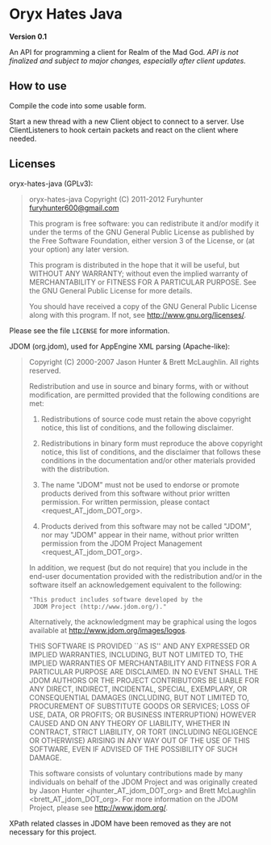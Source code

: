 # Oryx Hates Java

**Version 0.1**

An API for programming a client for Realm of the Mad God. _API is not finalized
and subject to major changes, especially after client updates._

## How to use

Compile the code into some usable form.

Start a new thread with a new Client object to connect to a server. Use
ClientListeners to hook certain packets and react on the client where needed.

## Licenses

oryx-hates-java (GPLv3):

> oryx-hates-java
> Copyright (C) 2011-2012 Furyhunter <furyhunter600@gmail.com>
>
> This program is free software: you can redistribute it and/or modify
> it under the terms of the GNU General Public License as published by
> the Free Software Foundation, either version 3 of the License, or
> (at your option) any later version.
> 
> This program is distributed in the hope that it will be useful,
> but WITHOUT ANY WARRANTY; without even the implied warranty of
> MERCHANTABILITY or FITNESS FOR A PARTICULAR PURPOSE.  See the
> GNU General Public License for more details.
>
>You should have received a copy of the GNU General Public License
>along with this program.  If not, see <http://www.gnu.org/licenses/>.

Please see the file `LICENSE` for more information.

JDOM (org.jdom), used for AppEngine XML parsing (Apache-like):

> Copyright (C) 2000-2007 Jason Hunter & Brett McLaughlin.
> All rights reserved.
>
> Redistribution and use in source and binary forms, with or without
> modification, are permitted provided that the following conditions
> are met:
>
> 1. Redistributions of source code must retain the above copyright
>    notice, this list of conditions, and the following disclaimer.
>
> 2. Redistributions in binary form must reproduce the above copyright
>    notice, this list of conditions, and the disclaimer that follows
>    these conditions in the documentation and/or other materials
>    provided with the distribution.
>
> 3. The name "JDOM" must not be used to endorse or promote products
>    derived from this software without prior written permission.  For
>    written permission, please contact <request_AT_jdom_DOT_org>.
>
> 4. Products derived from this software may not be called "JDOM", nor
>    may "JDOM" appear in their name, without prior written permission
>    from the JDOM Project Management <request_AT_jdom_DOT_org>.
>
> In addition, we request (but do not require) that you include in the
> end-user documentation provided with the redistribution and/or in the
> software itself an acknowledgement equivalent to the following:
>
>     "This product includes software developed by the
>      JDOM Project (http://www.jdom.org/)."
>
> Alternatively, the acknowledgment may be graphical using the logos
> available at http://www.jdom.org/images/logos.
> 
> THIS SOFTWARE IS PROVIDED ``AS IS'' AND ANY EXPRESSED OR IMPLIED
> WARRANTIES, INCLUDING, BUT NOT LIMITED TO, THE IMPLIED WARRANTIES
> OF MERCHANTABILITY AND FITNESS FOR A PARTICULAR PURPOSE ARE
> DISCLAIMED.  IN NO EVENT SHALL THE JDOM AUTHORS OR THE PROJECT
> CONTRIBUTORS BE LIABLE FOR ANY DIRECT, INDIRECT, INCIDENTAL,
> SPECIAL, EXEMPLARY, OR CONSEQUENTIAL DAMAGES (INCLUDING, BUT NOT
> LIMITED TO, PROCUREMENT OF SUBSTITUTE GOODS OR SERVICES; LOSS OF
> USE, DATA, OR PROFITS; OR BUSINESS INTERRUPTION) HOWEVER CAUSED AND
> ON ANY THEORY OF LIABILITY, WHETHER IN CONTRACT, STRICT LIABILITY,
> OR TORT (INCLUDING NEGLIGENCE OR OTHERWISE) ARISING IN ANY WAY OUT
> OF THE USE OF THIS SOFTWARE, EVEN IF ADVISED OF THE POSSIBILITY OF
> SUCH DAMAGE.
> 
> This software consists of voluntary contributions made by many
> individuals on behalf of the JDOM Project and was originally
> created by Jason Hunter <jhunter_AT_jdom_DOT_org> and
> Brett McLaughlin <brett_AT_jdom_DOT_org>.  For more information
> on the JDOM Project, please see <http://www.jdom.org/>.

XPath related classes in JDOM have been removed as they are not necessary for
this project.